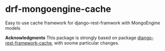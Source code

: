 # drf-mongoengine-cache
Easy to use cache framework for django-rest-framwork with MongoEngine models

**Acknowledgments**
This package is strongly based on package [django-rest-framework-cache](https://github.com/Onyo/django-rest-framework-cache), with soome particular changes.
